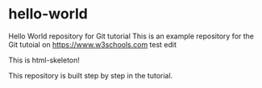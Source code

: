# hello-world
Hello World repository for Git tutorial
This is an example repository for the Git tutoial on https://www.w3schools.com
test edit

This is html-skeleton!


This repository is built step by step in the tutorial.
